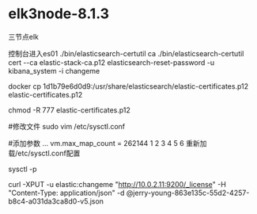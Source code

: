 # elk3node-8.1.3
 三节点elk



控制台进入es01
./bin/elasticsearch-certutil ca
./bin/elasticsearch-certutil cert --ca elastic-stack-ca.p12
elasticsearch-reset-password -u kibana_system -i
changeme

docker cp  1d1b79e6d0d9:/usr/share/elasticsearch/elastic-certificates.p12 elastic-certificates.p12


chmod -R 777 elastic-certificates.p12




#修改文件
sudo vim /etc/sysctl.conf
 
#添加参数
...
vm.max_map_count = 262144
1
2
3
4
5
6
重新加载/etc/sysctl.conf配置

sysctl -p



curl -XPUT -u elastic:changeme "http://10.0.2.11:9200/_license" -H "Content-Type: application/json" -d @jerry-young-863e135c-55d2-4257-b8c4-a031da3ca8d0-v5.json
